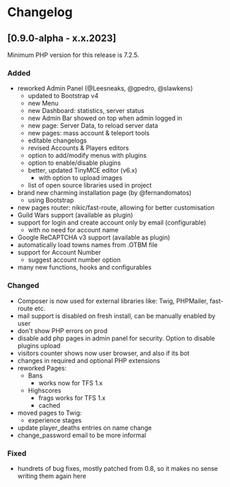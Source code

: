 # Changelog

## [0.9.0-alpha - x.x.2023]

Minimum PHP version for this release is 7.2.5.

### Added
* reworked Admin Panel (@Leesneaks, @gpedro, @slawkens)
  * updated to Bootstrap v4
  * new Menu
  * new Dashboard: statistics, server status
  * new Admin Bar showed on top when admin logged in
  * new page: Server Data, to reload server data
  * new pages: mass account & teleport tools
  * editable changelogs
  * revised Accounts & Players editors
  * option to add/modify menus with plugins
  * option to enable/disable plugins
  * better, updated TinyMCE editor (v6.x)
    * with option to upload images
  * list of open source libraries used in project
* brand new charming installation page (by @fernandomatos)
  * using Bootstrap
* new pages router: nikic/fast-route, allowing for better customisation
* Guild Wars support (available as plugin)
* support for login and create account only by email (configurable)
  * with no need for account name
* Google ReCAPTCHA v3 support (available as plugin)
* automatically load towns names from .OTBM file
* support for Account Number
  * suggest account number option
* many new functions, hooks and configurables

### Changed
* Composer is now used for external libraries like: Twig, PHPMailer, fast-route etc.
* mail support is disabled on fresh install, can be manually enabled by user
* don't show PHP errors on prod
* disable add php pages in admin panel for security. Option to disable plugins upload
* visitors counter shows now user browser, and also if its bot
* changes in required and optional PHP extensions
* reworked Pages:
	* Bans
		* works now for TFS 1.x
	* Highscores
		* frags works for TFS 1.x
		* cached
* moved pages to Twig:
  * experience stages
* update player_deaths entries on name change
* change_password email to be more informal

### Fixed
* hundrets of bug fixes, mostly patched from 0.8, so it makes no sense writing them again here
